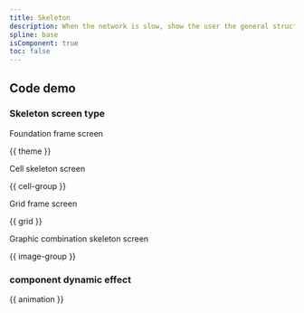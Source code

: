 ```yaml
---
title: Skeleton
description: When the network is slow, show the user the general structure of the page before the actual page data loads.
spline: base
isComponent: true
toc: false
---
```


## Code demo

### Skeleton screen type

Foundation frame screen

{{ theme }}

Cell skeleton screen

{{ cell-group }}


Grid frame screen

{{ grid }}

Graphic combination skeleton screen

{{ image-group }}

### component dynamic effect

{{ animation }}
